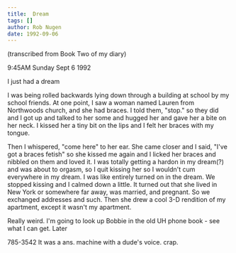 ```yaml
---
title:  Dream
tags: []
author: Rob Nugen
date: 1992-09-06
---
```


<p class=note>(transcribed from Book Two of my diary)

<p class=date>9:45AM Sunday Sept 6 1992</p>

<p>I just had a dream</p>

<p class=dream>I was being rolled backwards lying down through a
building at school by my school friends.  At one point, I saw a woman
named Lauren from Northwoods church, and she had braces.  I told them,
"stop." so they did and I got up and talked to her some and hugged her
and gave her a bite on her neck.  I kissed her a tiny bit on the lips
and I felt her braces with my tongue.</p>

<p class=dream>Then I whispered, "come here" to her ear.  She came
closer and I said, "I've got a braces fetish"  so she kissed me again
and I licked her braces and nibbled on them and loved it.  I was
totally getting a hardon in my dream(?) and was about to orgasm, so I
quit kissing her so I wouldn't cum everywhere in my dream.  I was like
entirely turned on in the dream.  We stopped kissing and I calmed down
a little.  It turned out that she lived in New York or somewhere far
away, was married, and pregnant.  So we exchanged addresses and such.
Then she drew a cool 3-D rendition of my apartment, except it wasn't
my apartment.</p>

<p>Really weird.  I'm going to look up Bobbie in the old UH phone book
- see what I can get.  Later</p>

<p>785-3542 It was a ans. machine with a dude's voice.  crap.</p>

